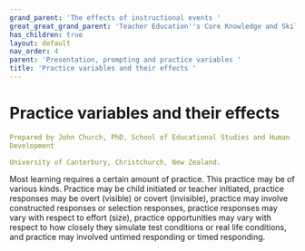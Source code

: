 ```yaml
---
grand_parent: 'The effects of instructional events '
great_great_grand_parent: 'Teacher Education''s Core Knowledge and Skills.'
has_children: true
layout: default
nav_order: 4
parent: 'Presentation, prompting and practice variables '
title: 'Practice variables and their effects '
---
```

# Practice variables and their effects


```yaml
Prepared by John Church, PhD, School of Educational Studies and Human
Development

University of Canterbury, Christchurch, New Zealand.
```


Most learning requires a certain amount of practice. This practice may
be of various kinds. Practice may be child initiated or teacher
initiated, practice responses may be overt (visible) or covert
(invisible), practice may involve constructed responses or selection
responses, practice responses may vary with respect to effort (size),
practice opportunities may vary with respect to how closely they
simulate test conditions or real life conditions, and practice may
involved untimed responding or timed responding.
